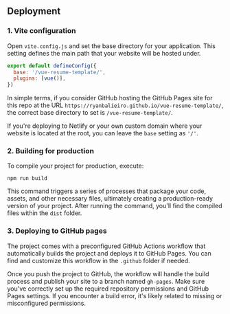 ## Deployment

### 1. Vite configuration
Open `vite.config.js` and set the base directory for your application. This setting defines the main path that your website will be hosted under.

```js
export default defineConfig({
  base: '/vue-resume-template/',
  plugins: [vue()],
})
```

In simple terms, if you consider GitHub hosting the GitHub Pages site for this repo at the URL `https://ryanbalieiro.github.io/vue-resume-template/`, the correct base directory to set is `/vue-resume-template/`.

If you're deploying to Netlify or your own custom domain where your website is located at the root, you can leave the `base` setting as `'/'`.

### 2. Building for production
To compile your project for production, execute:

```
npm run build
``` 

This command triggers a series of processes that package your code, assets, and other necessary files, ultimately creating a production-ready version of your project. After running the command, you'll find the compiled files within the `dist` folder.

### 3. Deploying to GitHub pages

The project comes with a preconfigured GitHub Actions workflow that automatically builds the project and deploys it to GitHub Pages. You can find and customize this workflow in the `.github` folder if needed.

Once you push the project to GitHub, the workflow will handle the build process and publish your site to a branch named `gh-pages`. Make sure you've correctly set up the required repository permissions and GitHub Pages settings. If you encounter a build error, it's likely related to missing or misconfigured permissions.


